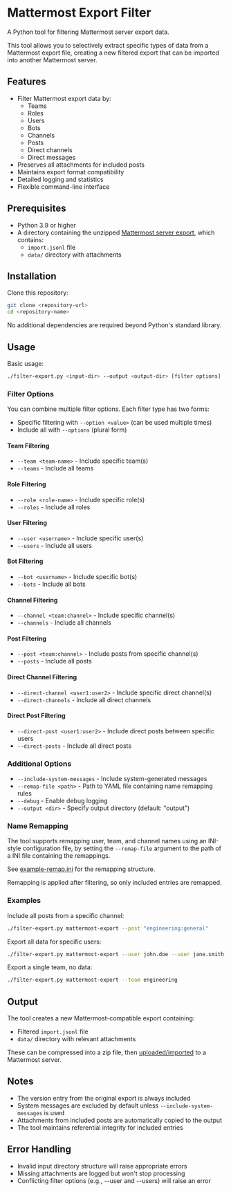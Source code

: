 # Mattermost Export Filter

A Python tool for filtering Mattermost server export data.

This tool allows you to selectively extract specific types of data from a Mattermost export file, creating a new filtered export that can be imported into another Mattermost server.

## Features

- Filter Mattermost export data by:
  - Teams
  - Roles
  - Users
  - Bots
  - Channels
  - Posts
  - Direct channels
  - Direct messages
- Preserves all attachments for included posts
- Maintains export format compatibility
- Detailed logging and statistics
- Flexible command-line interface

## Prerequisites

- Python 3.9 or higher
- A directory containing the unzipped [Mattermost server export](https://docs.mattermost.com/manage/mmctl-command-line-tool.html#mmctl-export), which contains:
  - `import.jsonl` file
  - `data/` directory with attachments

## Installation

Clone this repository:

```bash
git clone <repository-url>
cd <repository-name>
```

No additional dependencies are required beyond Python's standard library.

## Usage

Basic usage:

```bash
./filter-export.py <input-dir> --output <output-dir> [filter options]
```

### Filter Options

You can combine multiple filter options. Each filter type has two forms:
- Specific filtering with `--option <value>` (can be used multiple times)
- Include all with `--options` (plural form)

#### Team Filtering

- `--team <team-name>` - Include specific team(s)
- `--teams` - Include all teams

#### Role Filtering

- `--role <role-name>` - Include specific role(s)
- `--roles` - Include all roles

#### User Filtering

- `--user <username>` - Include specific user(s)
- `--users` - Include all users

#### Bot Filtering

- `--bot <username>` - Include specific bot(s)
- `--bots` - Include all bots

#### Channel Filtering

- `--channel <team:channel>` - Include specific channel(s)
- `--channels` - Include all channels

#### Post Filtering

- `--post <team:channel>` - Include posts from specific channel(s)
- `--posts` - Include all posts

#### Direct Channel Filtering

- `--direct-channel <user1:user2>` - Include specific direct channel(s)
- `--direct-channels` - Include all direct channels

#### Direct Post Filtering

- `--direct-post <user1:user2>` - Include direct posts between specific users
- `--direct-posts` - Include all direct posts

### Additional Options

- `--include-system-messages` - Include system-generated messages
- `--remap-file <path>` - Path to YAML file containing name remapping rules
- `--debug` - Enable debug logging
- `--output <dir>` - Specify output directory (default: "output")

### Name Remapping

The tool supports remapping user, team, and channel names using an INI-style configuration file, by setting the `--remap-file` argument to the path of a INI file containing the remappings.

See [example-remap.ini](example-remap.ini) for the remapping structure.

Remapping is applied after filtering, so only included entries are remapped.

### Examples

Include all posts from a specific channel:

```bash
./filter-export.py mattermost-export --post "engineering:general"
```

Export all data for specific users:

```bash
./filter-export.py mattermost-export --user john.doe --user jane.smith
```

Export a single team, no data:

```bash
./filter-export.py mattermost-export --team engineering
```

## Output

The tool creates a new Mattermost-compatible export containing:
- Filtered `import.jsonl` file
- `data/` directory with relevant attachments

These can be compressed into a zip file, then [uploaded/imported](https://docs.mattermost.com/manage/mmctl-command-line-tool.html#mmctl-import) to a Mattermost server.

## Notes

- The version entry from the original export is always included
- System messages are excluded by default unless `--include-system-messages` is used
- Attachments from included posts are automatically copied to the output
- The tool maintains referential integrity for included entries

## Error Handling

- Invalid input directory structure will raise appropriate errors
- Missing attachments are logged but won't stop processing
- Conflicting filter options (e.g., --user and --users) will raise an error
